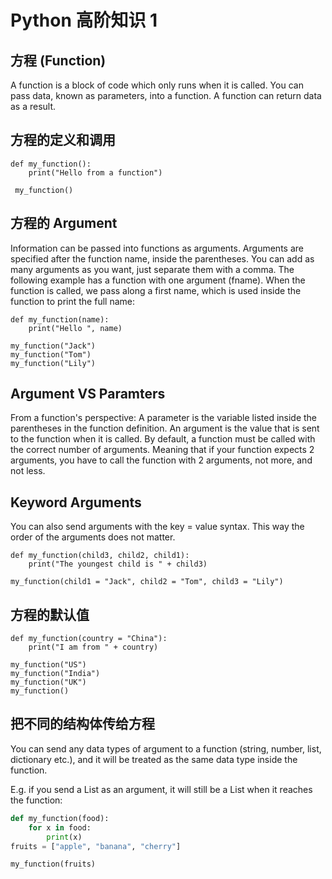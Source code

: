 # Python 高阶知识 1

## 方程 (Function)
A function is a block of code which only runs when it is called.
You can pass data, known as parameters, into a function.
A function can return data as a result.

## 方程的定义和调用
```python3
def my_function():
    print("Hello from a function")
  
 my_function()
```

## 方程的 Argument
Information can be passed into functions as arguments.
Arguments are specified after the function name, inside the parentheses. You can add as many arguments as you want, just separate them with a comma.
The following example has a function with one argument (fname). When the function is called, we pass along a first name, which is used inside the function to print the full name:
```python3
def my_function(name):
    print("Hello ", name)
  
my_function("Jack")
my_function("Tom")
my_function("Lily")
```

## Argument VS Paramters
From a function's perspective:
A parameter is the variable listed inside the parentheses in the function definition.
An argument is the value that is sent to the function when it is called.
By default, a function must be called with the correct number of arguments. 
Meaning that if your function expects 2 arguments, you have to call the function with 2 arguments, not more, and not less.


## Keyword Arguments
You can also send arguments with the key = value syntax.
This way the order of the arguments does not matter.
```python3
def my_function(child3, child2, child1):
    print("The youngest child is " + child3)

my_function(child1 = "Jack", child2 = "Tom", child3 = "Lily")
```

## 方程的默认值
```python3
def my_function(country = "China"):
    print("I am from " + country)

my_function("US")
my_function("India")
my_function("UK")
my_function()
```


## 把不同的结构体传给方程
You can send any data types of argument to a function (string, number, list, dictionary etc.), and it will be treated as the same data type inside the function.

E.g. if you send a List as an argument, it will still be a List when it reaches the function:
```python
def my_function(food):
    for x in food:
        print(x)
fruits = ["apple", "banana", "cherry"]

my_function(fruits)
```
